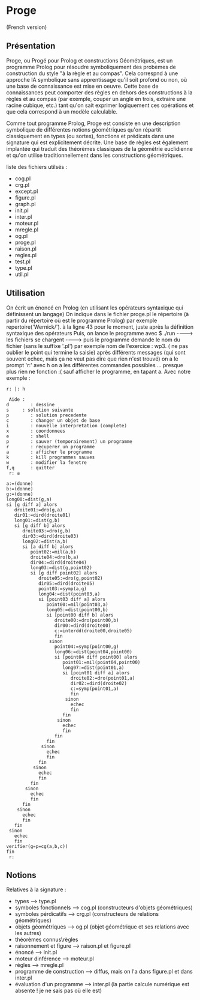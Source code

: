# Proge
(French version)

## Présentation
Proge, ou Progé pour Prolog et constructions Géométriques, est un programme Prolog pour résoudre symboliquement des probèmes de construction du style "à la règle et au compas". Cela correspnd à une approche IA symbolique sans apprentissage qu'il soit profond ou non, où une base de connaissance est mise en oeuvre. Cette base de connaissances peut comporter des règles en dehors des constructions à la règles et au compas (par exemple, couper un angle en trois, extraire une racine cubique, etc.) tant qu'on sait exprimer logiquement ces opérations et que cela correspond à un modèle calculable. 

Comme tout programme Prolog, Proge est consiste en une description symbolique de différentes notions géométriques qu'on répartit classiquement en types (ou sortes), fonctions et prédicats dans une signature qui est explicitement décrite. Une base de règles est également implantée qui traduit des théorèmes classiques de la géométrie euclidienne et qu'on utilise traditionnellement dans les constructions géométriques.

liste des fichiers utilsés :
- cog.pl
- crg.pl
- except.pl
- figure.pl
- graph.pl
- init.pl
- inter.pl
- moteur.pl
- mregle.pl
- og.pl
- proge.pl
- raison.pl
- regles.pl
- test.pl
- type.pl
- util.pl


## Utilisation
On écrit un énoncé en Prolog (en utilisant les opérateurs syntaxique qui définissent un langage)
On indique dans le fichier proge.pl le répertoire (à partir du répertoire où est le programme Prolog)
par exemple 
repertoire('Wernick/').
à la ligne 43 pour le moment, juste après la définition syntaxique des opérateurs
Puis, on lance le programme avec 
$ ./run
----> les fichiers se chargent
----> puis le programme demande le nom du fichier (sans le suffixe '.pl')
par exemple
nom de l'exercice : wp3.
( ne pas oublier le point qui termine la saisie)
après différents messages (qui sont souvent echec, mais ça ne veut pas dire que rien n'est trouvé)
on a le prompt 'r:'
avec h on a les différentes commandes possibles ... presque plus rien ne fonction :( sauf afficher le programme, en tapant a.
Avec notre exemple :
```
r: |: h

 Aide : 
d        : dessine 
s     : solution suivante
p        : solution precedente
c        : changer un objet de base
i        : nouvelle interpretation (complete)
x        : coordonnees
e        : shell
p        : sauver (temporairement) un programme
r        : recuperer un programme
a        : afficher le programme
k        : kill programmes sauves
w        : modifier la fenetre
f,q      : quitter
 r: a

a:=(donne)
b:=(donne)
g:=(donne)
long00:=dist(g,a)
si [g diff a] alors
   droite01:=dro(g,a)
   dir01:=dird(droite01)
   long01:=dist(g,b)
   si [g diff b] alors
      droite03:=dro(g,b)
      dir03:=dird(droite03)
      long02:=dist(a,b)
      si [a diff b] alors
         point02:=mil(a,b)
         droite04:=dro(b,a)
         dir04:=dird(droite04)
         long03:=dist(g,point02)
         si [g diff point02] alors
            droite05:=dro(g,point02)
            dir05:=dird(droite05)
            point03:=symp(a,g)
            long04:=dist(point03,a)
            si [point03 diff a] alors
               point00:=mil(point03,a)
               long05:=dist(point00,b)
               si [point00 diff b] alors
                  droite00:=dro(point00,b)
                  dir00:=dird(droite00)
                  c:=interdd(droite00,droite05)
                  fin
                sinon
                  point04:=symp(point00,g)
                  long06:=dist(point04,point00)
                  si [point04 diff point00] alors
                     point01:=mil(point04,point00)
                     long07:=dist(point01,a)
                     si [point01 diff a] alors
                        droite02:=dro(point01,a)
                        dir02:=dird(droite02)
                        c:=symp(point01,a)
                        fin
                      sinon
                        echec
                        fin
                     fin
                   sinon
                     echec
                     fin
                  fin
               fin
             sinon
               echec
               fin
            fin
          sinon
            echec
            fin
         fin
       sinon
         echec
         fin
      fin
    sinon
      echec
      fin
   fin
 sinon
   echec
   fin
verifier(g=p=cg(a,b,c))
fin
 r: 
```
## Notions
Relatives à la signature :
* types --> type.pl
* symboles fonctionnels --> cog.pl (constructeurs d'objets géométriques)
* symboles pérdicatifs --> crg.pl (constructeurs de relations géométriques)
* objets géométriques --> og.pl (objet géométrique et ses relations avec les autres)
* théorèmes connus\règles
* raisonnement et figure --> raison.pl et figure.pl
* énoncé  --> init.pl
* moteur dinférence --> moteur.pl
* règles --> mregle.pl
* programme de construction --> diffus, mais on l'a dans figure.pl et dans inter.pl
* évaluation d'un programme --> inter.pl (la partie calcule numérique est absente ! je ne sais pas où elle est)


